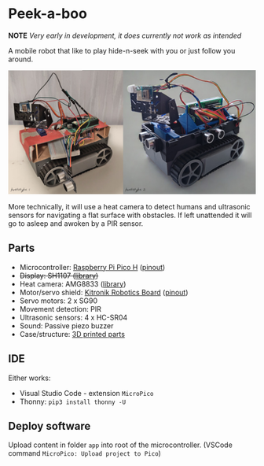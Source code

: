 # Peek-a-boo
**NOTE** *Very early in development, it does currently not work as intended*

A mobile robot that like to play hide-n-seek with you or just
follow you around.

![prototypes](doc/prototypes-collage.jpg "Prototypes")

More technically, it will use a heat camera to detect humans
and ultrasonic sensors for navigating a flat surface with obstacles.
If left unattended it will go to asleep and awoken by a PIR sensor.

## Parts
* Microcontroller: [Raspberry Pi Pico H](https://www.raspberrypi.com/documentation/microcontrollers/pico-series.html#pico-1-family) ([pinout](https://www.raspberrypi.com/documentation/microcontrollers/images/pico-pinout.svg))
* ~~Display: SH1107 ([library](https://github.com/peter-l5/SH1107))~~
* Heat camera: AMG8833 ([library](https://github.com/peterhinch/micropython-amg88xx))
* Motor/servo shield: [Kitronik Robotics Board](https://github.com/KitronikLtd/Kitronik-Pico-Robotics-Board-MicroPython) ([pinout](https://kitronik.co.uk/cdn/shop/products/5329_additional-1-kitronik-robotics-board-for-raspberry-pi-pico_800x.jpg))
* Servo motors: 2 x SG90
* Movement detection: PIR
* Ultrasonic sensors: 4 x HC-SR04
* Sound: Passive piezo buzzer
* Case/structure: [3D printed parts](case/README.md)

## IDE
Either works:
* Visual Studio Code - extension `MicroPico`
* Thonny: `pip3 install thonny -U`

## Deploy software
Upload content in folder `app` into root of the microcontroller. (VSCode command `MicroPico: Upload project to Pico`)
